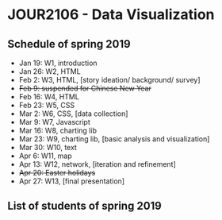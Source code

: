 # JOUR2106 - Data Visualization

## Schedule of spring 2019

- Jan 19: W1, introduction
- Jan 26: W2, HTML
- Feb 2: W3, HTML, [story ideation/ background/ survey]
- ~~Feb 9: suspended for Chinese New Year~~
- Feb 16: W4, HTML
- Feb 23: W5, CSS
- Mar 2: W6, CSS, [data collection]
- Mar 9: W7, Javascript
- Mar 16: W8, charting lib
- Mar 23: W9, charting lib, [basic analysis and visualization]
- Mar 30: W10, text
- Apr 6: W11, map
- Apr 13: W12, network, [iteration and refinement]
- ~~Apr 20: Easter holidays~~
- Apr 27: W13, [final presentation]

## List of students of spring 2019

